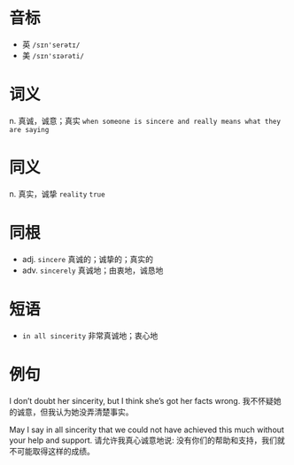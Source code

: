 # 音标

- 英 `/sɪn'serətɪ/`
- 美 `/sɪn'sɪərəti/`

# 词义

n. 真诚，诚意；真实
`when someone is sincere and really means what they are saying`

# 同义

n. 真实，诚挚
`reality` `true`

# 同根

- adj. `sincere` 真诚的；诚挚的；真实的
- adv. `sincerely` 真诚地；由衷地，诚恳地

# 短语

- `in all sincerity` 非常真诚地；衷心地

# 例句

I don’t doubt her sincerity, but I think she’s got her facts wrong.
我不怀疑她的诚意，但我认为她没弄清楚事实。

May I say in all sincerity that we could not have achieved this much without your help and support.
请允许我真心诚意地说: 没有你们的帮助和支持，我们就不可能取得这样的成绩。


